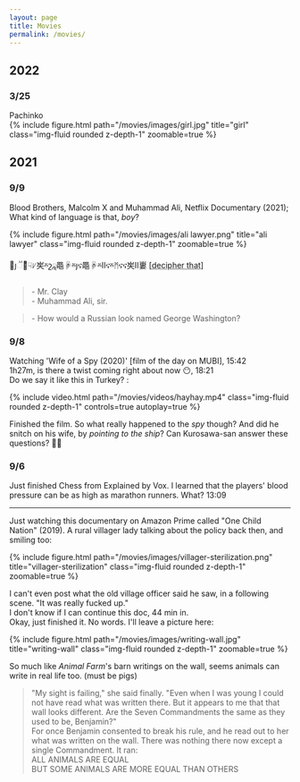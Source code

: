 ```yaml
---
layout: page
title: Movies
permalink: /movies/
---
```


## 2022

### 3/25

<div class="caption">
    Pachinko
</div>
<div class="row">
    <div class="col-sm mt-3 mt-md-0">
        {% include figure.html path="/movies/images/girl.jpg" title="girl" class="img-fluid rounded z-depth-1" zoomable=true %}
    </div>
</div>

## 2021

### 9/9

Blood Brothers, Malcolm X and Muhammad Ali, Netflix Documentary (2021); What kind of language is that, _boy_?

<div class="row">
    <div class="col-sm mt-3 mt-md-0">
        {% include figure.html path="/movies/images/ali lawyer.png" title="ali lawyer" class="img-fluid rounded z-depth-1" zoomable=true %}
    </div>
</div>

὏ȷૻշͧ☟ᜱ㞺ⰻշྰ⿌☟ⰻȷና⿌☟ⰻⅡናⰻᛗናና㞺Ⅱ㟺 [<abbr title="Cluck cluck!">decipher that</abbr>]

> \- Mr. Clay  
> \- Muhammad Ali, sir.

> \- How would a Russian look named George Washington?

### 9/8

Watching 'Wife of a Spy (2020)' [film of the day on MUBI], 15:42  
1h27m, is there a twist coming right about now 😶, 18:21  
Do we say it like this in Turkey? :

<div class="row">
    <div class="col-sm mt-3 mt-md-0">
        {% include video.html path="/movies/videos/hayhay.mp4" class="img-fluid rounded z-depth-1" controls=true autoplay=true %}
    </div>
</div>

Finished the film. So what really happened to the _spy_ though? And did he snitch on his wife, by _pointing to the ship_? Can Kurosawa-san answer these questions? 🤷‍♂️

### 9/6

Just finished Chess from Explained by Vox. I learned that the players' blood pressure can be as high as marathon runners. What? 13:09

---

Just watching this documentary on Amazon Prime called "One Child Nation" (2019). A rural villager lady talking about the policy back then, and smiling too:

<div class="row">
    <div class="col-sm mt-3 mt-md-0">
        {% include figure.html path="/movies/images/villager-sterilization.png" title="villager-sterilization" class="img-fluid rounded z-depth-1" zoomable=true %}
    </div>
</div>

I can't even post what the old village officer said he saw, in a following scene. "It was really fucked up."  
I don't know if I can continue this doc, 44 min in.  
Okay, just finished it. No words. I'll leave a picture here:

<div class="row">
    <div class="col-sm mt-3 mt-md-0">
        {% include figure.html path="/movies/images/writing-wall.jpg" title="writing-wall" class="img-fluid rounded z-depth-1" zoomable=true %}
    </div>
</div>

So much like _Animal Farm_'s barn writings on the wall, seems animals can write in real life too. (must be pigs)  

> "My sight is failing," she said finally. "Even when I was young I could not have read what was written there. But it appears to me that that wall looks different. Are the Seven Commandments the same as they used to be, Benjamin?"  
> For once Benjamin consented to break his rule, and he read out to her what was written on the wall. There was nothing there now except a single Commandment. It ran:  
> ALL ANIMALS ARE EQUAL  
> BUT SOME ANIMALS ARE MORE EQUAL THAN OTHERS
